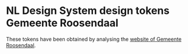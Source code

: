 # NL Design System design tokens Gemeente Roosendaal

These tokens have been obtained by analysing the [website of Gemeente Roosendaal](https://www.roosendaal.nl/).
